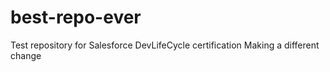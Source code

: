 # best-repo-ever
Test repository for Salesforce DevLifeCycle certification
Making a different change

